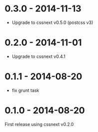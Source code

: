 # 0.3.0 - 2014-11-13

- Upgrade to cssnext v0.5.0 (postcss v3)

# 0.2.0 - 2014-11-01

- Upgrade to cssnext v0.4.1

# 0.1.1 - 2014-08-20

- fix grunt task

# 0.1.0 - 2014-08-20

First release using cssnext v0.2.0

